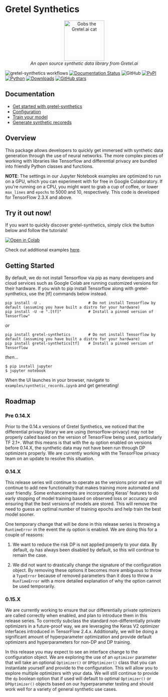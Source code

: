 # Gretel Synthetics
<p align="center">
    <a href="https://gretel.ai"><img width="128px" src="https://gretel-public-website.s3.amazonaws.com/assets/gobs_the_cat_@1x.png" alt="Gobs the Gretel.ai cat" /></a><br />
    <i>An open source synthetic data library from Gretel.ai</i>
</p>

![gretel-synthetics workflows](https://github.com/gretelai/gretel-synthetics/workflows/gretel-synthetics%20workflows/badge.svg)
[![Documentation Status](https://readthedocs.org/projects/gretel-synthetics/badge/?version=stable)](https://gretel-synthetics.readthedocs.io/en/stable/?badge=stable)
![GitHub](https://img.shields.io/github/license/gretelai/gretel-synthetics)
[![PyPI](https://badge.fury.io/py/gretel-synthetics.svg)](https://badge.fury.io/py/gretel-synthetics)
[![Python](https://img.shields.io/pypi/pyversions/gretel-synthetics.svg)](https://github.com/gretelai/gretel-synthetics)
[![Downloads](https://pepy.tech/badge/gretel-synthetics)](https://pepy.tech/project/gretel-synthetics)
[![GitHub stars](https://img.shields.io/github/stars/gretelai/gretel-synthetics?style=social)](https://github.com/gretelai/gretel-synthetics)

## Documentation
* [Get started with gretel-synthetics](https://gretel-synthetics.readthedocs.io/en/stable/)
* [Configuration](https://gretel-synthetics.readthedocs.io/en/stable/api/config.html)
* [Train your model](https://gretel-synthetics.readthedocs.io/en/stable/api/train.html)
* [Generate synthetic recoreds](https://gretel-synthetics.readthedocs.io/en/stable/api/generate.html)

## Overview

This package allows developers to quickly get immersed with synthetic data generation through the use of neural networks. The more complex pieces of working with libraries like Tensorflow and differential privacy are bundled into friendly Python classes and functions.


**NOTE**: The settings in our Jupyter Notebook examples are optimized to run on a GPU, which you can experiment with
for free in Google Colaboratory. If you're running on a CPU, you might want to grab a cup of coffee, 
or lower `max_lines` and `epochs` to 5000 and 10, respectively. This code is developed for TensorFlow 2.3.X and above.


## Try it out now!
If you want to quickly discover gretel-synthetics, simply click the button below and follow the tutorials!

[![Open in Colab](https://colab.research.google.com/assets/colab-badge.svg)](https://colab.research.google.com/github/gretelai/gretel-synthetics/blob/master/examples/synthetic_records.ipynb)

Check out additional examples [here](https://github.com/gretelai/gretel-synthetics/tree/master/examples).

## Getting Started

By default, we do not install Tensorflow via pip as many developers and cloud services such as Google Colab are
running customized versions for their hardware. If you wish to pip install Tensorflow along with gretel-synthetics,
use the [tf] commands below instead.

```
pip install -U .                     # Do not install Tensorflow by default (assuming you have built a distro for your hardware)
pip install -U -e ".[tf]"            # Install a pinned version of Tensorflow"
```

_or_

```
pip install gretel-synthetics        # Do not install Tensorflow by default (assuming you have built a distro for your hardware)
pip install gretel-synthetics[tf]    # Install a pinned version of Tensorflow
```

_then..._

```
$ pip install jupyter
$ jupyter notebook
```

When the UI launches in your browser, navigate to `examples/synthetic_records.ipynb` and get generating!



## Roadmap
 
### Pre 0.14.X
 
Prior to the 0.14.x versions of Gretel Synthetics, we noticed that the differential privacy library we are using (tensorflow-privacy) may not be properly called based on the version of TensorFlow being used, particularly TF 2.1+. What this means is that with the `dp` option enabled on versions before 0.14.X, the synthetic data may not have been run through DP optimizers properly. We are currently working with the TensorFlow privacy team on an update to resolve this situation.
 
### 0.14.X
 
This release series will continue to operate as the versions prior and we will continue to add new functionality that makes training more automated and user friendly. Some enhancements are incorporating Keras' features to do early stopping of model training based on observed loss or accuracy and ensuring that the best versions of models are stored.  This will remove the need to guess an optimal number of training epochs and help train the best model sooner.
 
One temporary change that will be done in this release series is throwing a `RuntimeError` in the event the `dp` option is enabled. We are doing this for a couple of reasons:
 
1) We want to reduce the risk DP is not applied properly to your data.  By default, `dp` has always been disabled by default, so this will continue to remain the case.
 
2) We did not want to drastically change the signature of the configuration object. By removing these options it becomes more ambiguous to throw a `TypeError` because of removed parameters than it does to throw a `RunTimeError` with a more detailed explanation of why the option cannot be used temporarily.
 
 
### 0.15.X
 
We are currently working to ensure that our differentially private optimizers are called correctly when enabled, and plan to introduce them in this release series. To correctly subclass the standard non-differentially private optimizers in a future-proof way, we are leveraging the Keras V2 optimizer interfaces introduced in TensorFlow 2.4.x. Additionally, we will be doing a significant amount of hyperparameter optimization and provide default optimizers and hyperparameters for non-DP and DP training. 

In this release you may expect to see an interface change to the configuration object. We are exploring the use of an `optimizer` parameter that will take an optional `Optimizer()` or `DPOptimizer()` class that you can instantiate yourself and provide to the configuration. This will allow you to explore multiple optimizers with your data. We will still continue to provide the `dp` boolean option that if used will default to optimal `Optimizer()` or `DPOptimizer()` objects based on our hyperparameter testing and should work well for a variety of general synthetic use cases.
